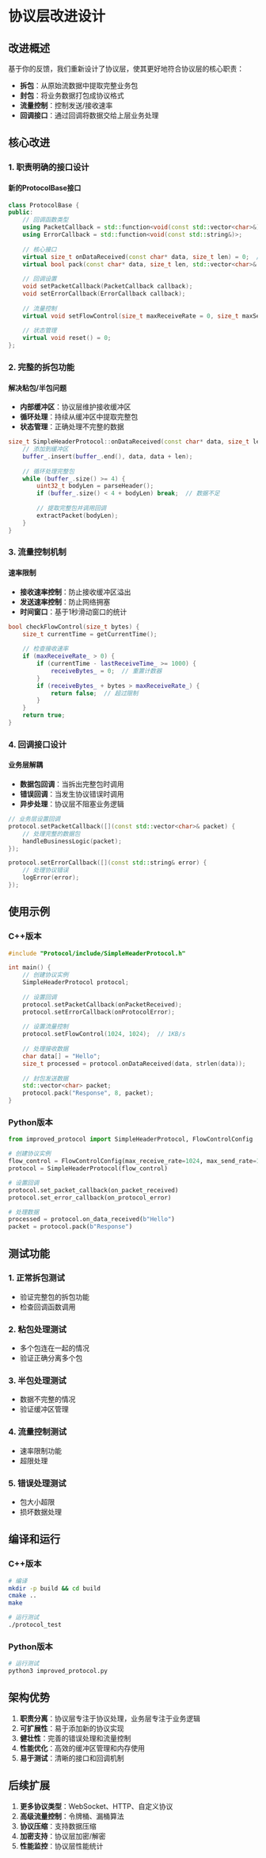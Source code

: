 # 协议层改进设计

## 改进概述

基于你的反馈，我们重新设计了协议层，使其更好地符合协议层的核心职责：
- **拆包**：从原始流数据中提取完整业务包
- **封包**：将业务数据打包成协议格式
- **流量控制**：控制发送/接收速率
- **回调接口**：通过回调将数据交给上层业务处理

## 核心改进

### 1. 职责明确的接口设计

#### 新的ProtocolBase接口
```cpp
class ProtocolBase {
public:
    // 回调函数类型
    using PacketCallback = std::function<void(const std::vector<char>&)>;
    using ErrorCallback = std::function<void(const std::string&)>;
    
    // 核心接口
    virtual size_t onDataReceived(const char* data, size_t len) = 0;  // 拆包
    virtual bool pack(const char* data, size_t len, std::vector<char>& out) = 0;  // 封包
    
    // 回调设置
    void setPacketCallback(PacketCallback callback);
    void setErrorCallback(ErrorCallback callback);
    
    // 流量控制
    virtual void setFlowControl(size_t maxReceiveRate = 0, size_t maxSendRate = 0);
    
    // 状态管理
    virtual void reset() = 0;
};
```

### 2. 完整的拆包功能

#### 解决粘包/半包问题
- **内部缓冲区**：协议层维护接收缓冲区
- **循环处理**：持续从缓冲区中提取完整包
- **状态管理**：正确处理不完整的数据

```cpp
size_t SimpleHeaderProtocol::onDataReceived(const char* data, size_t len) {
    // 添加到缓冲区
    buffer_.insert(buffer_.end(), data, data + len);
    
    // 循环处理完整包
    while (buffer_.size() >= 4) {
        uint32_t bodyLen = parseHeader();
        if (buffer_.size() < 4 + bodyLen) break;  // 数据不足
        
        // 提取完整包并调用回调
        extractPacket(bodyLen);
    }
}
```

### 3. 流量控制机制

#### 速率限制
- **接收速率控制**：防止接收缓冲区溢出
- **发送速率控制**：防止网络拥塞
- **时间窗口**：基于1秒滑动窗口的统计

```cpp
bool checkFlowControl(size_t bytes) {
    size_t currentTime = getCurrentTime();
    
    // 检查接收速率
    if (maxReceiveRate_ > 0) {
        if (currentTime - lastReceiveTime_ >= 1000) {
            receiveBytes_ = 0;  // 重置计数器
        }
        if (receiveBytes_ + bytes > maxReceiveRate_) {
            return false;  // 超过限制
        }
    }
    return true;
}
```

### 4. 回调接口设计

#### 业务层解耦
- **数据包回调**：当拆出完整包时调用
- **错误回调**：当发生协议错误时调用
- **异步处理**：协议层不阻塞业务逻辑

```cpp
// 业务层设置回调
protocol.setPacketCallback([](const std::vector<char>& packet) {
    // 处理完整的数据包
    handleBusinessLogic(packet);
});

protocol.setErrorCallback([](const std::string& error) {
    // 处理协议错误
    logError(error);
});
```

## 使用示例

### C++版本
```cpp
#include "Protocol/include/SimpleHeaderProtocol.h"

int main() {
    // 创建协议实例
    SimpleHeaderProtocol protocol;
    
    // 设置回调
    protocol.setPacketCallback(onPacketReceived);
    protocol.setErrorCallback(onProtocolError);
    
    // 设置流量控制
    protocol.setFlowControl(1024, 1024);  // 1KB/s
    
    // 处理接收数据
    char data[] = "Hello";
    size_t processed = protocol.onDataReceived(data, strlen(data));
    
    // 封包发送数据
    std::vector<char> packet;
    protocol.pack("Response", 8, packet);
}
```

### Python版本
```python
from improved_protocol import SimpleHeaderProtocol, FlowControlConfig

# 创建协议实例
flow_control = FlowControlConfig(max_receive_rate=1024, max_send_rate=1024)
protocol = SimpleHeaderProtocol(flow_control)

# 设置回调
protocol.set_packet_callback(on_packet_received)
protocol.set_error_callback(on_protocol_error)

# 处理数据
processed = protocol.on_data_received(b"Hello")
packet = protocol.pack(b"Response")
```

## 测试功能

### 1. 正常拆包测试
- 验证完整包的拆包功能
- 检查回调函数调用

### 2. 粘包处理测试
- 多个包连在一起的情况
- 验证正确分离多个包

### 3. 半包处理测试
- 数据不完整的情况
- 验证缓冲区管理

### 4. 流量控制测试
- 速率限制功能
- 超限处理

### 5. 错误处理测试
- 包大小超限
- 损坏数据处理

## 编译和运行

### C++版本
```bash
# 编译
mkdir -p build && cd build
cmake ..
make

# 运行测试
./protocol_test
```

### Python版本
```bash
# 运行测试
python3 improved_protocol.py
```

## 架构优势

1. **职责分离**：协议层专注于协议处理，业务层专注于业务逻辑
2. **可扩展性**：易于添加新的协议实现
3. **健壮性**：完善的错误处理和流量控制
4. **性能优化**：高效的缓冲区管理和内存使用
5. **易于测试**：清晰的接口和回调机制

## 后续扩展

1. **更多协议类型**：WebSocket、HTTP、自定义协议
2. **高级流量控制**：令牌桶、漏桶算法
3. **协议压缩**：支持数据压缩
4. **加密支持**：协议层加密/解密
5. **性能监控**：协议层性能统计 